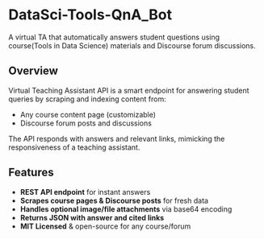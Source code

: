 # DataSci-Tools-QnA_Bot

A virtual TA that automatically answers student questions using course(Tools in Data Science) materials and Discourse forum discussions.

## Overview

Virtual Teaching Assistant API is a smart endpoint for answering student queries by scraping and indexing content from:
- Any course content page (customizable)
- Discourse forum posts and discussions

The API responds with answers and relevant links, mimicking the responsiveness of a teaching assistant.

## Features

- **REST API endpoint** for instant answers
- **Scrapes course pages & Discourse posts** for fresh data
- **Handles optional image/file attachments** via base64 encoding
- **Returns JSON with answer and cited links**
- **MIT Licensed** & open-source for any course/forum


